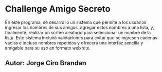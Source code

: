 <h1>Challenge Amigo Secreto</h1>
<p>
  En este programa, se desarrollo un sistema que permite a los usuarios ingresar los nombres de sus 
  amigos, agregar estos nombres a una lista, y, finalmente, realizar un sorteo 
  aleatorio para seleccionar un nombre de la lista. Este sistema incluirá validaciones para evitar 
  que se ingresen cadenas vacías e incluso nombres repetidos y ofrecerá una interfaz sencilla y amigable para su uso 
  en formato web site.
</p>
<h2>Autor: Jorge Ciro Brandan</h2>
